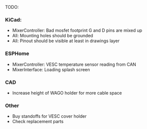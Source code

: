TODO:

### KiCad:
- MixerController: Bad mosfet footprint G and D pins are mixed up
- All: Mounting holes should be grounded
- All: Pinout should be visible at least in drawings layer

### ESPHome
- MixerController: VESC temperature sensor reading from CAN
- MixerInterface: Loading splash screen

### CAD
- Increase height of WAGO holder for more cable space

### Other
- Buy standoffs for VESC cover holder
- Check replacement parts

